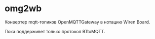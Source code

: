 # omg2wb
Конвертер mqtt-топиков OpenMQTTGateway в нотацию Wiren Board.

Пока поддерживет только протокол BTtoMQTT.
